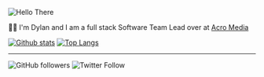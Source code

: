 
![Hello There](https://media.giphy.com/media/3ornk57KwDXf81rjWM/giphy.gif)

 👨‍💻 I'm Dylan and I am a full stack Software Team Lead over at [Acro Media](https://www.acromedia.com/)


[![Github stats](https://github-readme-stats.vercel.app/api?username=dylf&theme=tokyonight&show_icons=true&include_all_commits=true&custom_title=My%20Github%20Stats)](https://github.com/dylf)
[![Top Langs](https://github-readme-stats.vercel.app/api/top-langs/?username=dylf&theme=tokyonight&layout=compact)](https://github.com/dylf/github-readme-stats)

___

![GitHub followers](https://img.shields.io/github/followers/dylf?color=%23628fda&label=follow%20me&logo=github&logoColor=%23be90f2&style=for-the-badge)
![Twitter Follow](https://img.shields.io/twitter/follow/DylanJFontaine?color=%23628fda&label=%40DylanJFontaine&logo=twitter&logoColor=%23be90f2&style=for-the-badge)

